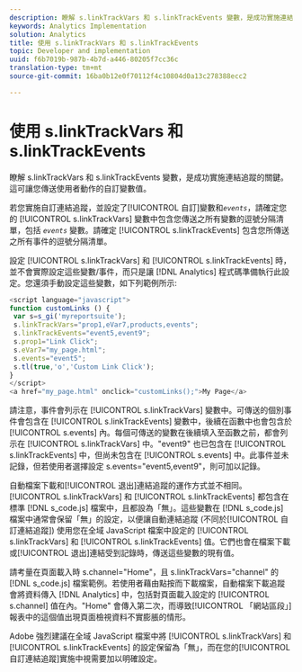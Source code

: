 ```yaml
---
description: 瞭解 s.linkTrackVars 和 s.linkTrackEvents 變數，是成功實施連結追蹤的關鍵。這可讓您傳送使用者動作的自訂變數值。
keywords: Analytics Implementation
solution: Analytics
title: 使用 s.linkTrackVars 和 s.linkTrackEvents
topic: Developer and implementation
uuid: f6b7019b-987b-4b7d-a446-80205f7cc36c
translation-type: tm+mt
source-git-commit: 16ba0b12e0f70112f4c10804d0a13c278388ecc2

---
```



# 使用 s.linkTrackVars 和 s.linkTrackEvents

瞭解 s.linkTrackVars 和 s.linkTrackEvents 變數，是成功實施連結追蹤的關鍵。這可讓您傳送使用者動作的自訂變數值。

若您實施自訂連結追蹤，並設定了[!UICONTROL 自訂]變數和&#x200B;*`events`*，請確定您的 [!UICONTROL s.linkTrackVars] 變數中包含您傳送之所有變數的逗號分隔清單，包括 *`events`* 變數。請確定 [!UICONTROL s.linkTrackEvents] 包含您所傳送之所有事件的逗號分隔清單。

設定 [!UICONTROL s.linkTrackVars] 和 [!UICONTROL s.linkTrackEvents] 時，並不會實際設定這些變數/事件，而只是讓 [!DNL Analytics] 程式碼準備執行此設定。您還須手動設定這些變數，如下列範例所示: 

```js
<script language="javascript"> 
function customLinks () { 
 var s=s_gi('myreportsuite'); 
 s.linkTrackVars="prop1,eVar7,products,events"; 
 s.linkTrackEvents="event5,event9"; 
 s.prop1="Link Click"; 
 s.eVar7="my_page.html"; 
 s.events="event5"; 
 s.tl(true,'o','Custom Link Click'); 
} 
</script> 
<a href="my_page.html" onclick="customLinks();">My Page</a> 
```

請注意，事件會列示在 [!UICONTROL s.linkTrackVars] 變數中。可傳送的個別事件會包含在 [!UICONTROL s.linkTrackEvents] 變數中，後續在函數中也會包含於 [!UICONTROL s.events] 內。每個可傳送的變數在後續填入至函數之前，都會列示在 [!UICONTROL s.linkTrackVars] 中。"event9" 也已包含在 [!UICONTROL s.linkTrackEvents] 中，但尚未包含在 [!UICONTROL s.events] 中。此事件並未記錄，但若使用者選擇設定 s.events="event5,event9"，則可加以記錄。

自動檔案下載和[!UICONTROL 退出]連結追蹤的運作方式並不相同。[!UICONTROL s.linkTrackVars] 和 [!UICONTROL s.linkTrackEvents] 都包含在標準 [!DNL s_code.js] 檔案中，且都設為「無」。這些變數在 [!DNL s_code.js] 檔案中通常會保留「無」的設定，以便讓自動連結追蹤 (不同於[!UICONTROL 自訂連結追蹤]) 使用您在全域 JavaScript 檔案中設定的 [!UICONTROL s.linkTrackVars] 和 [!UICONTROL s.linkTrackEvents] 值。它們也會在檔案下載或[!UICONTROL 退出]連結受到記錄時，傳送這些變數的現有值。

請考量在頁面載入時 s.channel="Home"，且 s.linkTrackVars="channel" 的 [!DNL s_code.js] 檔案範例。若使用者藉由點按而下載檔案，自動檔案下載追蹤會將資料傳入 [!DNL Analytics] 中，包括對頁面載入設定的 [!UICONTROL s.channel] 值在內。"Home" 會傳入第二次，而導致[!UICONTROL 「網站區段」]報表中的這個值出現頁面檢視資料不實膨脹的情形。

Adobe 強烈建議在全域 JavaScript 檔案中將 [!UICONTROL s.linkTrackVars] 和 [!UICONTROL s.linkTrackEvents] 的設定保留為「無」，而在您的[!UICONTROL 自訂連結追蹤]實施中視需要加以明確設定。
